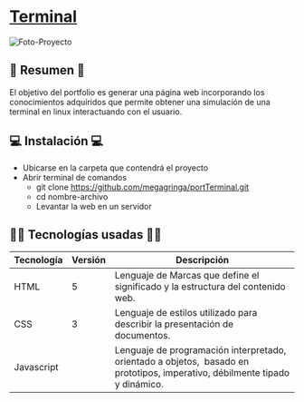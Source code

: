 
 
# [Terminal](https://megagringa.github.io/portTerminal/index.html)

![Foto-Proyecto](https://megagringa.github.io/portTerminal/img/terminal.png)

## 📜 Resumen 📜
El objetivo del portfolio es generar una página web incorporando los conocimientos adquiridos que permite obtener una simulación de una terminal en linux interactuando con el usuario.

## 💻 Instalación 💻
- Ubicarse en la carpeta que contendrá el proyecto
- Abrir terminal de comandos
  - git clone https://github.com/megagringa/portTerminal.git
  - cd nombre-archivo
  - Levantar la web en un servidor

## 👨‍💻 Tecnologías usadas 👨‍💻
| Tecnología | Versión | Descripción                                                                     |
|------------|---------|---------------------------------------------------------------------------------|
| HTML       | 5       | Lenguaje de Marcas que define el significado y la estructura del contenido web. |
| CSS        | 3       | Lenguaje de estilos utilizado para describir la presentación de documentos.     |
| Javascript        |        | Lenguaje de programación interpretado, orientado a objetos, ​ basado en prototipos, imperativo, débilmente tipado y dinámico.     |